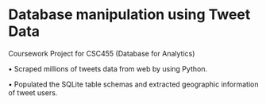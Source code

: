 # Database manipulation using Tweet Data
Coursework Project for CSC455 (Database for Analytics)

•	Scraped millions of tweets data from web by using Python.

•	Populated the SQLite table schemas and extracted geographic information of tweet users.
